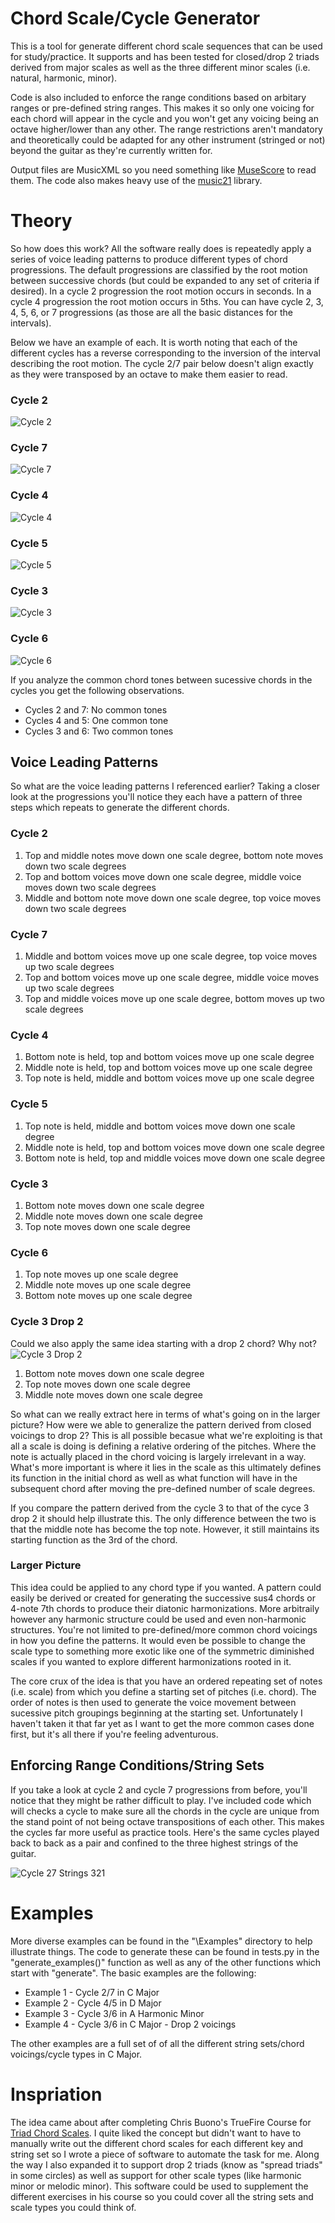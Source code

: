 # Chord Scale/Cycle Generator
This is a tool for generate different chord scale sequences that can be used for study/practice. It supports and has been tested for closed/drop 2 triads derived from major scales as well as the three different minor scales (i.e. natural, harmonic, minor). 

Code is also included to enforce the range conditions based on arbitary ranges or pre-defined string ranges. This makes it so only one voicing for each chord will appear in the cycle and you won't get any voicing being an octave higher/lower than any other. The range restrictions aren't mandatory and theoretically could be adapted for any other instrument (stringed or not) beyond the guitar as they're currently written for.

Output files are MusicXML so you need something like [MuseScore](https://musescore.org/) to read them. The code also makes heavy use of the [music21](https://web.mit.edu/music21/) library.

# Theory
So how does this work? All the software really does is repeatedly apply a series of voice leading patterns to produce different types of chord progressions. The default progressions are classified by the root motion between successive chords (but could be expanded to any set of criteria if desired). In a cycle 2 progression the root motion occurs in seconds. In a cycle 4 progression the root motion occurs in 5ths. You can have cycle 2, 3, 4, 5, 6, or 7 progressions (as those are all the basic distances for the intervals).

Below we have an example of each. It is worth noting that each of the different cycles has a reverse corresponding to the inversion of the interval describing the root motion. The cycle 2/7 pair below doesn't align exactly as they were transposed by an octave to make them easier to read.

### Cycle 2
![Cycle 2](Images/Cycle2.PNG)

### Cycle 7
![Cycle 7](Images/Cycle7.PNG)

### Cycle 4
![Cycle 4](Images/Cycle4.PNG)

### Cycle 5
![Cycle 5](Images/Cycle5.PNG)

### Cycle 3
![Cycle 3](Images/Cycle3.PNG)

### Cycle 6
![Cycle 6](Images/Cycle6.PNG)

If you analyze the common chord tones between sucessive chords in the cycles you get the following observations.

* Cycles 2 and 7: No common tones
* Cycles 4 and 5: One common tone
* Cycles 3 and 6: Two common tones

## Voice Leading Patterns
So what are the voice leading patterns I referenced earlier? Taking a closer look at the progressions you'll notice they each have a pattern of three steps which repeats to generate the different chords.

### Cycle 2
1. Top and middle notes move down one scale degree, bottom note moves down two scale degrees
2. Top and bottom voices move down one scale degree, middle voice moves down two scale degrees
3. Middle and bottom note move down one scale degree, top voice moves down two scale degrees

### Cycle 7
1. Middle and bottom voices move up one scale degree, top voice moves up two scale degrees
2. Top and bottom voices move up one scale degree, middle voice moves up two scale degrees
3. Top and middle voices move up one scale degree, bottom moves up two scale degrees

### Cycle 4
1. Bottom note is held, top and bottom voices move up one scale degree
2. Middle note is held, top and bottom voices move up one scale degree
3. Top note is held, middle and bottom voices move up one scale degree

### Cycle 5
1. Top note is held, middle and bottom voices move down one scale degree
2. Middle note is held, top and bottom voices move down one scale degree
3.	Bottom note is held, top and middle voices move down one scale degree

### Cycle 3
1. Bottom note moves down one scale degree
2. Middle note moves down one scale degree
3. Top note moves down one scale degree

### Cycle 6
1. Top note moves up one scale degree
2. Middle note moves up one scale degree
3. Bottom note moves up one scale degree

### Cycle 3 Drop 2
Could we also apply the same idea starting with a drop 2 chord? Why not?
![Cycle 3 Drop 2](Images/Cycle3-Drop2.PNG)

1. Bottom note moves down one scale degree
2. Top note moves down one scale degree
3. Middle note moves down one scale degree

So what can we really extract here in terms of what's going on in the larger picture? How were we able to generalize the pattern derived from closed voicings to drop 2? This is all possible becasue what we're exploiting is that all a scale is doing is defining a relative ordering of the pitches. Where the note is actually placed in the chord voicing is largely irrelevant in a way. What's more important is where it lies in the scale as this ultimately defines its function in the initial chord as well as what function will have in the subsequent chord after moving the pre-defined number of scale degrees.

If you compare the pattern derived from the cycle 3 to that of the cyce 3 drop 2 it should help illustrate this. The only difference between the two is that the middle note has become the top note. However, it still maintains its starting function as the 3rd of the chord.

### Larger Picture
This idea could be applied to any chord type if you wanted. A pattern could easily be derived or created for generating the successive sus4 chords or 4-note 7th chords to produce their diatonic harmonizations. More arbitraily however any harmonic structure could be used and even non-harmonic structures. You're not limited to pre-defined/more common chord voicings in how you define the patterns. It would even be possible to change the scale type to something more exotic like one of the symmetric diminished scales if you wanted to explore different harmonizations rooted in it. 

The core crux of the idea is that you have an ordered repeating set of notes (i.e. scale) from which you define a starting set of pitches (i.e. chord). The order of notes is then used to generate the voice movement between sucessive pitch groupings beginning at the starting set. Unfortunately I haven't taken it that far yet as I want to get the more common cases done first, but it's all there if you're feeling adventurous.

## Enforcing Range Conditions/String Sets
If you take a look at cycle 2 and cycle 7 progressions from before, you'll notice that they might be rather difficult to play. I've included code which will checks a cycle to make sure all the chords in the cycle are unique from the stand point of not being octave transpositions of each other. This makes the cycles far more useful as practice tools. Here's the same cycles played back to back as a pair and confined to the three highest strings of the guitar.

![Cycle 27 Strings 321](Images/Cycle27-Strings-321.PNG)

# Examples
More diverse examples can be found in the "\Examples" directory to help illustrate things. The code to generate these can be found in tests.py in the "generate_examples()" function as well as any of the other functions which start with "generate". The basic examples are the following:

* Example 1 - Cycle 2/7 in C Major
* Example 2 - Cycle 4/5 in D Major
* Example 3 - Cycle 3/6 in A Harmonic Minor
* Example 4 - Cycle 3/6 in C Major - Drop 2 voicings

The other examples are a full set of of all the different string sets/chord voicings/cycle types in C Major.

# Inspriation
The idea came about after completing Chris Buono's TrueFire Course for [Triad Chord Scales](https://truefire.com/guitar-gym/triad-chord-scales-major/c753). I quite liked the concept but didn't want to have to manually write out the different chord scales for each different key and string set so I wrote a piece of software to automate the task for me. Along the way I also expanded it to support drop 2 triads (know as "spread triads" in some circles) as well as support for other scale types (like harmonic minor or melodic minor). This software could be used to supplement the different exercises in his course so you could cover all the string sets and scale types you could think of.
